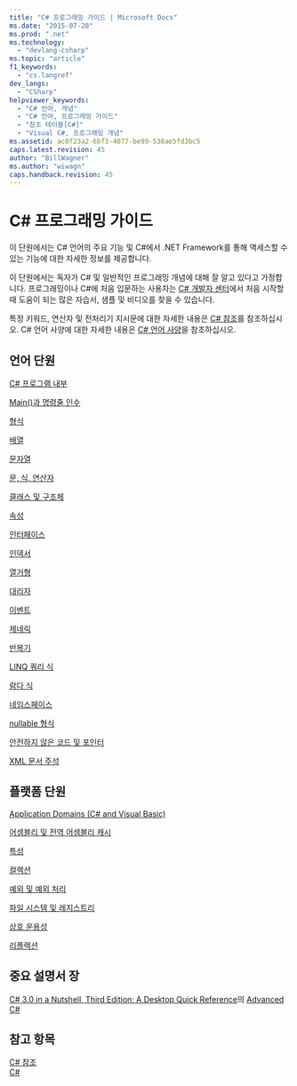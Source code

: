 ```yaml
---
title: "C# 프로그래밍 가이드 | Microsoft Docs"
ms.date: "2015-07-20"
ms.prod: ".net"
ms.technology: 
  - "devlang-csharp"
ms.topic: "article"
f1_keywords: 
  - "cs.langref"
dev_langs: 
  - "CSharp"
helpviewer_keywords: 
  - "C# 언어, 개념"
  - "C# 언어, 프로그래밍 가이드"
  - "참조 테이블[C#]"
  - "Visual C#, 프로그래밍 개념"
ms.assetid: ac0f23a2-6bf3-4077-be99-538ae5fd3bc5
caps.latest.revision: 45
author: "BillWagner"
ms.author: "wiwagn"
caps.handback.revision: 45
---
```

# C# 프로그래밍 가이드
이 단원에서는 C\# 언어의 주요 기능 및 C\#에서 .NET Framework를 통해 액세스할 수 있는 기능에 대한 자세한 정보를 제공합니다.  
  
 이 단원에서는 독자가 C\# 및 일반적인 프로그래밍 개념에 대해 잘 알고 있다고 가정합니다.  프로그래밍이나 C\#에 처음 입문하는 사용자는 [C\# 개발자 센터](http://go.microsoft.com/fwlink/?linkid=95125)에서 처음 시작할 때 도움이 되는 많은 자습서, 샘플 및 비디오를 찾을 수 있습니다.  
  
 특정 키워드, 연산자 및 전처리기 지시문에 대한 자세한 내용은 [C\# 참조](../../csharp/language-reference/index.md)를 참조하십시오.  C\# 언어 사양에 대한 자세한 내용은 [C\# 언어 사양](../../csharp/language-reference/language-specification.md)을 참조하십시오.  
  
## 언어 단원  
 [C\# 프로그램 내부](../../csharp/programming-guide/inside-a-program/index.md)  
  
 [Main\(\)과 명령줄 인수](../../csharp/programming-guide/main-and-command-args/main-and-command-line-arguments.md)  
  
 [형식](../../csharp/programming-guide/types/index.md)  
  
 [배열](../../csharp/programming-guide/arrays/index.md)  
  
 [문자열](../../csharp/programming-guide/strings/index.md)  
  
 [문, 식, 연산자](../../csharp/programming-guide/statements-expressions-operators/index.md)  
  
 [클래스 및 구조체](../../csharp/programming-guide/classes-and-structs/index.md)  
  
 [속성](../../csharp/programming-guide/classes-and-structs/properties.md)  
  
 [인터페이스](../../csharp/programming-guide/interfaces/index.md)  
  
 [인덱서](../../csharp/programming-guide/indexers/index.md)  
  
 [열거형](../../csharp/programming-guide/enumeration-types.md)  
  
 [대리자](../../csharp/programming-guide/delegates/index.md)  
  
 [이벤트](../../csharp/programming-guide/events/index.md)  
  
 [제네릭](../../csharp/programming-guide/generics/index.md)  
  
 [반복기](../Topic/Iterators%20\(C%23%20and%20Visual%20Basic\).md)  
  
 [LINQ 쿼리 식](../../csharp/programming-guide/linq-query-expressions/index.md)  
  
 [람다 식](../../csharp/programming-guide/statements-expressions-operators/lambda-expressions.md)  
  
 [네임스페이스](../../csharp/programming-guide/namespaces/index.md)  
  
 [nullable 형식](../../csharp/programming-guide/nullable-types/index.md)  
  
 [안전하지 않은 코드 및 포인터](../../csharp/programming-guide/unsafe-code-pointers/index.md)  
  
 [XML 문서 주석](../../csharp/programming-guide/xmldoc/xml-documentation-comments.md)  
  
## 플랫폼 단원  
 [Application Domains \(C\# and Visual Basic\)](http://msdn.microsoft.com/ko-kr/1bc2939a-79db-4a4a-a677-4a2ce6de2b1e)  
  
 [어셈블리 및 전역 어셈블리 캐시](../Topic/Assemblies%20and%20the%20Global%20Assembly%20Cache%20\(C%23%20and%20Visual%20Basic\).md)  
  
 [특성](../Topic/Attributes%20\(C%23%20and%20Visual%20Basic\).md)  
  
 [컬렉션](../Topic/Collections%20\(C%23%20and%20Visual%20Basic\).md)  
  
 [예외 및 예외 처리](../../csharp/programming-guide/exceptions/exceptions-and-exception-handling.md)  
  
 [파일 시스템 및 레지스트리](../../csharp/programming-guide/file-system/file-system-and-the-registry.md)  
  
 [상호 운용성](../../csharp/programming-guide/interop/interoperability.md)  
  
 [리플렉션](../Topic/Reflection%20\(C%23%20and%20Visual%20Basic\).md)  
  
## 중요 설명서 장  
 [C\# 3.0 in a Nutshell, Third Edition: A Desktop Quick Reference](http://go.microsoft.com/fwlink/?LinkId=195406)의 [Advanced C\#](http://go.microsoft.com/fwlink/?LinkId=195407)  
  
## 참고 항목  
 [C\# 참조](../../csharp/language-reference/index.md)   
 [C\#](../../csharp/csharp.md)